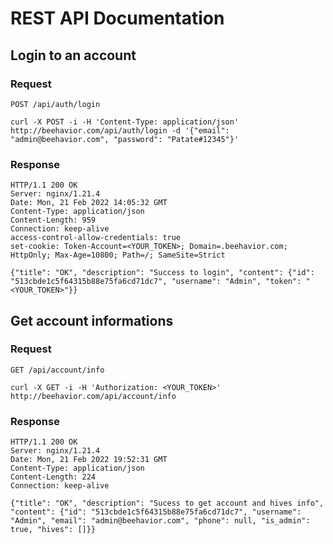 # REST API Documentation

## Login to an account

### Request

`POST /api/auth/login`

    curl -X POST -i -H 'Content-Type: application/json' http://beehavior.com/api/auth/login -d '{"email": "admin@beehavior.com", "password": "Patate#12345"}'

### Response

    HTTP/1.1 200 OK
    Server: nginx/1.21.4
    Date: Mon, 21 Feb 2022 14:05:32 GMT
    Content-Type: application/json
    Content-Length: 959
    Connection: keep-alive
    access-control-allow-credentials: true
    set-cookie: Token-Account=<YOUR_TOKEN>; Domain=.beehavior.com; HttpOnly; Max-Age=10800; Path=/; SameSite=Strict

    {"title": "OK", "description": "Success to login", "content": {"id": "513cbde1c5f64315b88e75fa6cd71dc7", "username": "Admin", "token": "<YOUR_TOKEN>"}}

## Get account informations

### Request

`GET /api/account/info`

    curl -X GET -i -H 'Authorization: <YOUR_TOKEN>' http://beehavior.com/api/account/info

### Response

    HTTP/1.1 200 OK
    Server: nginx/1.21.4
    Date: Mon, 21 Feb 2022 19:52:31 GMT
    Content-Type: application/json
    Content-Length: 224
    Connection: keep-alive

    {"title": "OK", "description": "Sucess to get account and hives info", "content": {"id": "513cbde1c5f64315b88e75fa6cd71dc7", "username": "Admin", "email": "admin@beehavior.com", "phone": null, "is_admin": true, "hives": []}}
